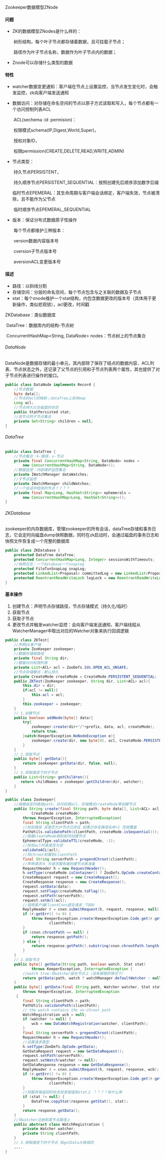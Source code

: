 Zookeeper数据模型ZNode

#### 问题

- ZK的数据模型ZNodes是什么样的：

  ​	树形结构，每个叶子节点都存储着数据，且可挂载子节点；

  ​	路径作为叶子节点名称，数据作为叶子节点内的数据；

- Znode可以存储什么类型的数据

#### 特性

- watcher数据变更通知：客户端在节点上设置监控，当节点发生变化时，会触发监控，zk向客户端发送通知

- 数据访问：对存储在命名空间的节点以原子方式读取和写入，每个节点都有一个访问控制列表ACL

  ​	ACL(sechema​ ​:id :​permision)：

  ​		权限模式schema(IP,Digest,World,Super)，

  ​		授权对象ID，

  ​		权限permission(CREATE,DELETE,READ,WRITE,ADMIN)

- 节点类型：

  ​	持久节点PERSISTENT，

  ​	持久顺序节点PERSISTENT_SEQUENTIAL：按照创建先后顺序添加数字后缀

  ​	临时节点EPEMERAL：其生命周期与客户端会话绑定，客户端失效，节点被清除，且不能作为父节点

  ​	临时顺序节点EPEMERAL_SEQUENTIAL

- 版本：保证分布式数据原子性操作

  ​	每个节点都维护三种版本：

  ​		version数据内容版本号

  ​		cversion子节点版本号

  ​		aversionACL变更版本号

#### 描述

- 路径：以斜线分割
- 存储空间：分层的命名空间，每个节点包含与之关联的数据及子节点
- stat：每个znode维护一个stat结构，内包含数据更改的版本号（具体用于更新操作，类似悲观锁），acl更改，时间戳

ZKDatabase：类似数据库

​	DataTree：数据库内的结构-节点树

​		ConcurrentHashMap<String, DataNode> nodes：节点树上的节点集合



###### DataNode

DataNode是数据存储的最小单元，其内部除了保存了结点的数据内容、ACL列表、节点状态之外，还记录了父节点的引用和子节点列表两个属性，其也提供了对子节点列表进行操作的接口。

```java
public class DataNode implements Record {
	//节点数据
    byte data[];
    //节点的acl的映射；dataTree上另存map
    Long acl;
    //节点持久化在磁盘的状态
    public StatPersisted stat;
    //该节点的子节点集合
    private Set<String> children = null;
}
```

###### DataTree

```java
public class DataTree {
    //节点集合：k-路径，v-节点
    private final ConcurrentHashMap<String, DataNode> nodes =
        new ConcurrentHashMap<String, DataNode>();
    //数据监控：内部维护监控集合
    private IWatchManager dataWatches;
	//子节点监控
    private IWatchManager childWatches;
    //一个会话中短命的节点？？？？
    private final Map<Long, HashSet<String>> ephemerals =
        new ConcurrentHashMap<Long, HashSet<String>>();
}
```

###### ZKDatabase

zookeeper的内存数据库，管理zookeeper的所有会话，dataTree存储和事务日志，它会定时向磁盘dump快照数据，同时在zk启动时，会通过磁盘的事务日志和快照文件恢复成一个完整的数据库

```java
public class ZKDatabase {
    protected DataTree dataTree;
    protected ConcurrentHashMap<Long, Integer> sessionsWithTimeouts;
    //快照日志：一个database一个snaplog
    protected FileTxnSnapLog snapLog;
    protected LinkedList<Proposal> committedLog = new LinkedList<Proposal>();
    protected ReentrantReadWriteLock logLock = new ReentrantReadWriteLock();
}
```



#### 基本操作

1. 创建节点：声明节点存储路径，节点存储模式（持久化/临时）
2. 获取节点
3. 获取子节点
4. 更改节点并触发watcher监控：会向客户端发送通知，客户端线程从WatcherManager中取出对应的Watcher对象来执行回调逻辑

```java
public class ZKTest{
    //声明zk客户端
	private ZooKeeper zookeeper;
    //数据存储根路径
    private final String dir;
    //数据访问权限列表
    private List<ACL> acl = ZooDefs.Ids.OPEN_ACL_UNSAFE;
    //节点存储模式：默认持久
    private CreateMode createMode = CreateMode.PERSISTENT_SEQUENTIAL;
    public ZKTest(ZooKeeper zookeeper, String dir, List<ACL> acl){
        this.dir = dir;
        if(acl != null){
            this.acl = acl;
        }
        this.zookeeper = zookeeper;
    }
    // 1.创建节点
    public boolean addNode(byte[] data){
        try{
            zookeeper.create(dir+"/"+prefix, data, acl, createMode);
            return true;
        }catch(KeeperException.NoNodeException e){
            zookeeper.create(dir, new byte[0], acl, CreateMode.PERSISTENT);
        }
    }
    // 2.获取节点
    public byte[] getData(){
        return zookeeper.getData(dir, false, null);
    }
    // 3.获取路径下的子节点
    public List<String> getChildren(){
       return childNames = zookeeper.getChildren(dir, watcher);
    }
}
```



```java
public class Zookeeper{
    //根据给定的路径path，访问权限acl，存储模式createMode等创建节点
    public String create(final String path, byte data[], List<ACL> acl,
            CreateMode createMode)
        throws KeeperException, InterruptedException{
        final String clientPath = path;
        //校验路径 且是否允许节点已存在 如果已存在路径名称+1 否就覆盖
        PathUtils.validatePath(clientPath, createMode.isSequential());
        //根据createMode辨别如何创建节点
        EphemeralType.validateTTL(createMode, -1);
        //校验acl列表是否为空
        validateACL(acl);
		//将chroot前置到clientPath
        final String serverPath = prependChroot(clientPath);
		//声明请求头 为请求服务端创建节点做准备
        RequestHeader h = new RequestHeader();
        h.setType(createMode.isContainer() ? ZooDefs.OpCode.createContainer : ZooDefs.OpCode.create);
        CreateRequest request = new CreateRequest();
        CreateResponse response = new CreateResponse();
        request.setData(data);
        request.setFlags(createMode.toFlag());
        request.setPath(serverPath);
        request.setAcl(acl);
        //调用客户端ClientCnxn提交请求：TODO
        ReplyHeader r = cnxn.submitRequest(h, request, response, null);
        if (r.getErr() != 0) {
            throw KeeperException.create(KeeperException.Code.get(r.getErr()),
                    clientPath);
        }
        if (cnxn.chrootPath == null) {
            return response.getPath();
        } else {
            return response.getPath().substring(cnxn.chrootPath.length());
        }
    }
    // 2.获取节点
    public byte[] getData(String path, boolean watch, Stat stat)
            throws KeeperException, InterruptedException {
        //watch true:将watcher留在节点上（没有报错的情况下）
        return getData(path, watch ? watchManager.defaultWatcher : null, stat);
    }
    public byte[] getData(final String path, Watcher watcher, Stat stat)
        throws KeeperException, InterruptedException
     {
        final String clientPath = path;
        PathUtils.validatePath(clientPath);
        // the watch contains the un-chroot path
        WatchRegistration wcb = null;
        if (watcher != null) {
            wcb = new DataWatchRegistration(watcher, clientPath);
        }
        final String serverPath = prependChroot(clientPath);
        RequestHeader h = new RequestHeader();
        //设置请求类型
        h.setType(ZooDefs.OpCode.getData);
        GetDataRequest request = new GetDataRequest();
        request.setPath(serverPath);
        request.setWatch(watcher != null);
        GetDataResponse response = new GetDataResponse();
        ReplyHeader r = cnxn.submitRequest(h, request, response, wcb);
        if (r.getErr() != 0) {
            throw KeeperException.create(KeeperException.Code.get(r.getErr()),
                    clientPath);
        }
        //将服务端返回的状态信息赋值到stat上 ？？？？有什么用
        if (stat != null) {
            DataTree.copyStat(response.getStat(), stat);
        }
        return response.getData();
    }
    //将watcher注册到某节点路径上
    public abstract class WatchRegistration {
        private Watcher watcher;
        private String clientPath;
    }
    // 3.获取路径下的子节点 和getData大致相同
    ....
}
```

